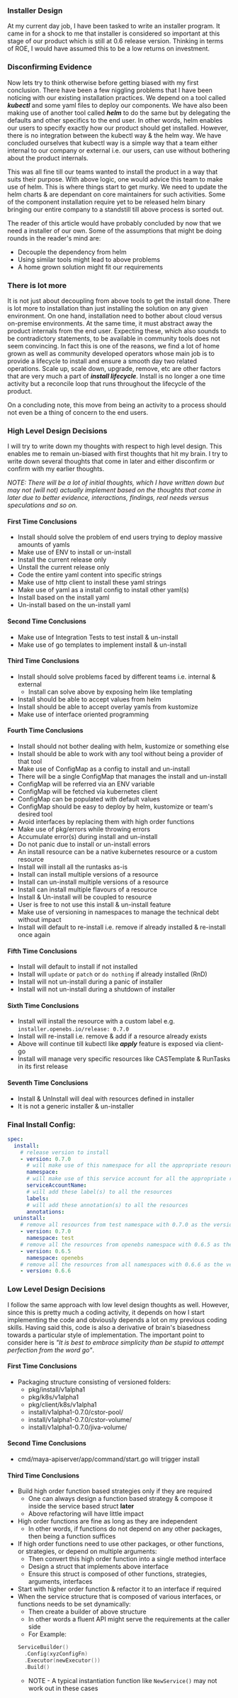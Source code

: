 ### Installer Design
At my current day job, I have been tasked to write an installer program. It came in for a shock to me that installer is 
considered so important at this stage of our product which is still at 0.6 release version. Thinking in terms of ROE, I 
would have assumed this to be a low returns on investment.

### Disconfirming Evidence
Now lets try to think otherwise before getting biased with my first conclusion. There have been a few niggling problems 
that I have been noticing with our existing installation practices. We depend on a tool called _**kubectl**_ and some 
yaml files to deploy our components. We have also been making use of another tool called _**helm**_ to do the same but 
by delegating the defaults and other specifics to the end user. In other words, helm enables our users to specify 
exactly how our product should get installed. However, there is no integration between the kubectl way & the helm way. 
We have concluded ourselves that kubectl way is a simple way that a team either internal to our company or external 
i.e. our users, can use without bothering about the product internals.

This was all fine till our teams wanted to install the product in a way that suits their purpose. With above logic, one
would advice this team to make use of helm. This is where things start to get murky. We need to update the helm charts & are
dependant on core maintainers for such activities. Some of the component installation require yet to be released helm binary
bringing our entire company to a standstill till above process is sorted out.

The reader of this article would have probably concluded by now that we need a installer of our own. Some of the assumptions
that might be doing rounds in the reader's mind are:
- Decouple the dependency from helm
- Using similar tools might lead to above problems
- A home grown solution might fit our requirements

### There is lot more
It is not just about decoupling from above tools to get the install done. There is lot more to installation than just 
installing the solution on any given environment. On one hand, installation need to bother about cloud versus on-premise
environments. At the same time, it must abstract away the product internals from the end user. Expecting these, which also
sounds to be contradictory statements, to be available in community tools does not seem convincing. In fact this is one of
the reasons, we find a lot of home grown as well as community developed  operators whose main job is to provide a lifecycle
to install and ensure a smooth day two related operations. Scale up, scale  down, upgrade, remove, etc are other factors 
that are very much a part of _**install lifecycle**_. Install is no longer a one time activity but a reconcile loop that 
runs throughout the lifecycle of the product.

On a concluding note, this move from being an activity to a process should not even be a thing of concern to the end users.

### High Level Design Decisions
I will try to write down my thoughts with respect to high level design. This enables me to remain un-biased with first
thoughts that hit my brain. I try to write down several thoughts that come in later and either disconfirm or confirm with my earlier thoughts. 

_NOTE: There will be a lot of initial thoughts, which I have written down but may not (will not) actually implement based on
the thoughts that come in later due to better evidence, interactions, findings, real needs versus speculations and so on._

#### First Time Conclusions
- Install should solve the problem of end users trying to deploy massive amounts of yamls
- Make use of ENV to install or un-install
- Install the current release only
- Unstall the current release only
- Code the entire yaml content into specific strings
- Make use of http client to install these yaml strings
- Make use of yaml as a install config to install other yaml(s)
- Install based on the install yaml
- Un-install based on the un-install yaml

#### Second Time Conclusions
- Make use of Integration Tests to test install & un-install
- Make use of go templates to implement install & un-install

#### Third Time Conclusions
- Install should solve problems faced by different teams i.e. internal & external
  - Install can solve above by exposing helm like templating
- Install should be able to accept values from helm
- Install should be able to accept overlay yamls from kustomize
- Make use of interface oriented programming

#### Fourth Time Conclusions
- Install should not bother dealing with helm, kustomize or something else
- Install should be able to work with any tool without being a provider of that tool
- Make use of ConfigMap as a config to install and un-install
- There will be a single ConfigMap that manages the install and un-install
- ConfigMap will be referred via an ENV variable
- ConfigMap will be fetched via kubernetes client
- ConfigMap can be populated with default values
- ConfigMap should be easy to deploy by helm, kustomize or team's desired tool
- Avoid interfaces by replacing them with high order functions
- Make use of pkg/errors while throwing errors
- Accumulate error(s) during install and un-install
- Do not panic due to install or un-install errors
- An install resource can be a native kubernetes resource or a custom resource
- Install will install all the runtasks as-is
- Install can install multiple versions of a resource
- Install can un-install multiple versions of a resource
- Install can install multiple flavours of a resource
- Install & Un-install will be coupled to resource
- User is free to not use this install & un-install feature
- Make use of versioning in namespaces to manage the technical debt without impact
- Install will default to re-install i.e. remove if already installed & re-install once again

#### Fifth Time Conclusions
- Install will default to install if not installed
- Install will `update` or `patch` or `do nothing` if already installed (RnD)
- Install will not un-install during a panic of installer
- Install will not un-install during a shutdown of installer

#### Sixth Time Conclusions
- Install will install the resource with a custom label e.g. `installer.openebs.io/release: 0.7.0`
- Install will re-install i.e. remove & add if a resource already exists
- Above will continue till kubectl like _**apply**_ feature is exposed via client-go
- Install will manage very specific resources like CASTemplate & RunTasks in its first release

#### Seventh Time Conclusions
- Install & UnInstall will deal with resources defined in installer
- It is not a generic installer & un-installer

### Final Install Config:
```yaml
spec:
  install:
    # release version to install
    - version: 0.7.0
      # will make use of this namespace for all the appropriate resources
      namespace:
      # will make use of this service account for all the appropriate resources
      serviceAccountName:
      # will add these label(s) to all the resources
      labels:
      # will add these annotation(s) to all the resources
      annotations:
  uninstall:
    # remove all resources from test namespace with 0.7.0 as the version
    - version: 0.7.0
      namespace: test
    # remove all the resources from openebs namespace with 0.6.5 as the version
    - version: 0.6.5
      namespace: openebs
    # remove all the resources from all namespaces with 0.6.6 as the version
    - version: 0.6.6
```

### Low Level Design Decisions
I follow the same approach with low level design thoughts as well. However, since this is pretty much a coding activity, it
depends on how I start implementing the code and obviously depends a lot on my previous coding skills. Having said this, 
code is also a derivative of brain's biasedness towards a particular style of implementation. The important point to 
consider here is _"It is best to embrace simplicity than be stupid to attempt perfection from the word go"_.

#### First Time Conclusions
- Packaging structure consisting of versioned folders:
  - pkg/install/v1alpha1
  - pkg/k8s/v1alpha1
  - pkg/client/k8s/v1alpha1
  - install/v1alpha1-0.7.0/cstor-pool/
  - install/v1alpha1-0.7.0/cstor-volume/
  - install/v1alpha1-0.7.0/jiva-volume/

#### Second Time Conclusions
- cmd/maya-apiserver/app/command/start.go will trigger install

#### Third Time Conclusions
- Build high order function based strategies only if they are required
  - One can always design a function based strategy & compose it inside the service based struct **later**
  - Above refactoring will have little impact
- High order functions are fine as long as they are independent
  - In other words, if functions do not depend on any other packages, then being a function suffices
- If high order functions need to use other packages, or other functions, or strategies, or depend on multiple arguments:
  - Then convert this high order function into a single method interface
  - Design a struct that implements above interface
  - Ensure this struct is composed of other functions, strategies, arguments, interfaces
- Start with higher order function & refactor it to an interface if required
- When the service structure that is composed of various interfaces, or functions needs to be set dynamically:
  - Then create a builder of above structure
  - In other words a fluent API might serve the requirements at the caller side
  - For Example: 
  ```go
  ServiceBuilder()
    .Config(xyzConfigFn)
    .Executor(newExecutor())
    .Build()
  ```
  - NOTE - A typical instantiation function like `NewService()` may not work out in these cases
